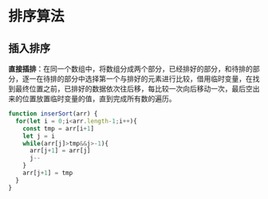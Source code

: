 # 排序算法

## 插入排序

**直接插排**：在同一个数组中，将数组分成两个部分，已经排好的部分，和待排的部分，逐一在待排的部分中选择第一个与排好的元素进行比较，借用临时变量，在找到最终位置之前，已排好的数据依次往后移，每比较一次向后移动一次，最后空出来的位置放置临时变量的值，直到完成所有数的遍历。

```js
function inserSort(arr) {
  for(let i = 0;i<arr.length-1;i++){
    const tmp = arr[i+1]
    let j = i
    while(arr[j]>tmp&&j>-1){
      arr[j+1] = arr[j]
      j--
    }
    arr[j+1] = tmp
  }
}
```



